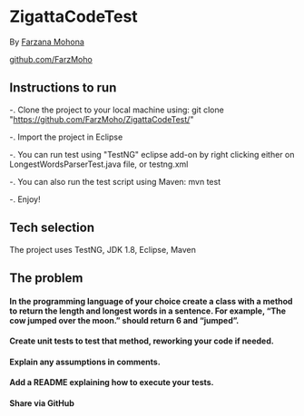 # ZigattaCodeTest

By [Farzana Mohona](mailto:farzmoho.qae@gmail.com)

[github.com/FarzMoho](https://github.com/FarzMoho)

## Instructions to run 

-. Clone the project to your local machine using: 
   git clone "https://github.com/FarzMoho/ZigattaCodeTest/"
   
-. Import the project in Eclipse 

-. You can run test using "TestNG" eclipse add-on by right clicking either on LongestWordsParserTest.java file, or testng.xml 

-. You can also run the test script using Maven: mvn test 

-. Enjoy!


## Tech selection 

The project uses TestNG, JDK 1.8, Eclipse, Maven 


## The problem 

#### In the programming language of your choice create a class with a method to return the length and longest words in a sentence. For example, “The cow jumped over the moon.” should return 6 and “jumped”. 
#### Create unit tests to test that method, reworking your code if needed. 
#### Explain any assumptions in comments. 
#### Add a README explaining how to execute your tests. 
#### Share via GitHub


